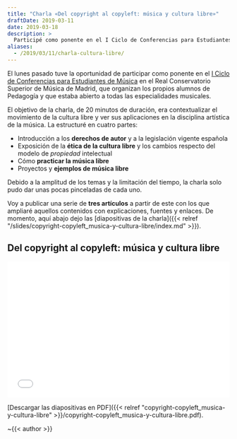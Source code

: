 ```yaml
---
title: "Charla «Del copyright al copyleft: música y cultura libre»"
draftDate: 2019-03-11
date: 2019-03-18
description: >
  Participé como ponente en el I Ciclo de Conferencias para Estudiantes de Música en el Real Conservatorio Superior de Música de Madrid, donde hablé de la cultura libre y de cómo practicar y disfrutar de una música libre.
aliases:
  - /2019/03/11/charla-cultura-libre/
---
```


El lunes pasado tuve la oportunidad de participar como ponente en el [I Ciclo de Conferencias para Estudiantes de Música](https://web.archive.org/web/20190311211504/https://i-ciclo-de-conferencias-de-estudiantes-del-rcsmm4.webnode.es/proyectos/) en el Real Conservatorio Superior de Música de Madrid, que organizan los propios alumnos de Pedagogía y que estaba abierto a todas las especialidades musicales.

El objetivo de la charla, de 20 minutos de duración, era contextualizar el movimiento de la cultura libre y ver sus aplicaciones en la disciplina artística de la música. La estructuré en cuatro partes:

- Introducción a los **derechos de autor** y a la legislación vigente española
- Exposición de la **ética de la cultura libre** y los cambios respecto del modelo de _propiedad_ intelectual
- Cómo **practicar la música libre**
- Proyectos y **ejemplos de música libre**

Debido a la amplitud de los temas y la limitación del tiempo, la charla solo pudo dar unas pocas pinceladas de cada uno.

Voy a publicar una serie de **tres artículos** a partir de este con los que ampliaré aquellos contenidos con explicaciones, fuentes y enlaces. De momento, aquí abajo dejo las [diapositivas de la charla]({{< relref "/slides/copyright-copyleft_musica-y-cultura-libre/index.md" >}}).


## Del copyright al copyleft: música y cultura libre

<iframe
  src='{{< relref "copyright-copyleft_musica-y-cultura-libre" >}}/copyright-copyleft_musica-y-cultura-libre.pdf'
  title="Presentación en PDF de la charla «Del copyright al copyleft: música y cultura libre»"
  allowfullscreen
  style="display: block; width: 100%; min-height: 22em; border: 0"
></iframe>
<noscript>

[Descargar las diapositivas en PDF]({{< relref "copyright-copyleft_musica-y-cultura-libre" >}}/copyright-copyleft_musica-y-cultura-libre.pdf).

</noscript>

~{{< author >}}
